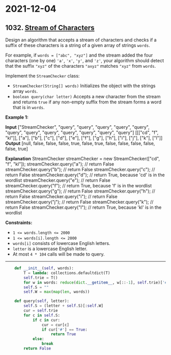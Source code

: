 # 2021-12-04

## 1032. [Stream of Characters](https://leetcode.com/problems/stream-of-characters/)

Design an algorithm that accepts a stream of characters and checks if a suffix of these characters is a string of a given array of strings `words`.

For example, if `words = ["abc", "xyz"]` and the stream added the four characters (one by one) `'a'`, `'x'`, `'y'`, and `'z'`, your algorithm should detect that the suffix `"xyz"` of the characters `"axyz"` matches `"xyz"` from `words`.

Implement the `StreamChecker` class:

- `StreamChecker(String[] words)` Initializes the object with the strings array `words`.
- `boolean query(char letter)` Accepts a new character from the stream and returns `true` if any non-empty suffix from the stream forms a word that is in `words`.

**Example 1:**

**Input**
\["StreamChecker", "query", "query", "query", "query", "query", "query", "query", "query", "query", "query", "query", "query"\]
\[\[\["cd", "f", "kl"\]\], \["a"\], \["b"\], \["c"\], \["d"\], \["e"\], \["f"\], \["g"\], \["h"\], \["i"\], \["j"\], \["k"\], \["l"\]\]
**Output**
\[null, false, false, false, true, false, true, false, false, false, false, false, true\]

**Explanation**
StreamChecker streamChecker = new StreamChecker(\["cd", "f", "kl"\]);
streamChecker.query("a"); // return False
streamChecker.query("b"); // return False
streamChecker.query("c"); // return False
streamChecker.query("d"); // return True, because 'cd' is in the wordlist
streamChecker.query("e"); // return False
streamChecker.query("f"); // return True, because 'f' is in the wordlist
streamChecker.query("g"); // return False
streamChecker.query("h"); // return False
streamChecker.query("i"); // return False
streamChecker.query("j"); // return False
streamChecker.query("k"); // return False
streamChecker.query("l"); // return True, because 'kl' is in the wordlist

**Constraints:**

- `1 <= words.length <= 2000`
- `1 <= words[i].length <= 2000`
- `words[i]` consists of lowercase English letters.
- `letter` is a lowercase English letter.
- At most `4 * 104` calls will be made to query.

---

```py
    def __init__(self, words):
        T = lambda: collections.defaultdict(T)
        self.trie = T()
        for w in words: reduce(dict.__getitem__, w[::-1], self.trie)['#'] = True
        self.S = ""
        self.W = max(map(len, words))

    def query(self, letter):
        self.S = (letter + self.S)[:self.W]
        cur = self.trie
        for c in self.S:
            if c in cur:
                cur = cur[c]
                if cur['#'] == True:
                    return True
            else:
                break
        return False
```
